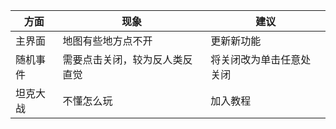 | 方面     | 现象                           | 建议                     |
| -------- | ------------------------------ | ------------------------ |
| 主界面   | 地图有些地方点不开             | 更新新功能               |
| 随机事件 | 需要点击关闭，较为反人类反直觉 | 将关闭改为单击任意处关闭 |
| 坦克大战 | 不懂怎么玩                     | 加入教程                 |

